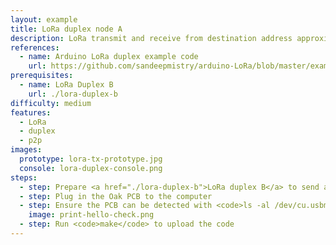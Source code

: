 ```yaml
---
layout: example
title: LoRa duplex node A
description: LoRa transmit and receive from destination address approximately at the same time
references:
  - name: Arduino LoRa duplex example code
    url: https://github.com/sandeepmistry/arduino-LoRa/blob/master/examples/LoRaDuplex/LoRaDuplex.ino
prerequisites:
  - name: LoRa Duplex B
    url: ./lora-duplex-b
difficulty: medium
features:
  - LoRa
  - duplex
  - p2p
images:
  prototype: lora-tx-prototype.jpg
  console: lora-duplex-console.png
steps:
  - step: Prepare <a href="./lora-duplex-b">LoRa duplex B</a> to send and receive at the same time
  - step: Plug in the Oak PCB to the computer
  - step: Ensure the PCB can be detected with <code>ls -al /dev/cu.usbmodem</code> and <code>arduino-cli board list</code>
    image: print-hello-check.png
  - step: Run <code>make</code> to upload the code
---
```

